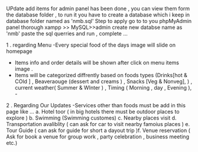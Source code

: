UPdate
add items for admin panel has been done , you can view them form the database folder , to run it you have to create a database which i keep in database folder named as 'nmb.sql' 
      Step to apply 
      go to to you phpMyAdmin panel thorough xampp >> MySQL>>admin 
      create new databse name as 'nmb'
      paste the  sql querries and run , 
      complete ...    
     
1 . regarding Menu -Every special food of the days image will slide on homepage 
- Items info and order details will be shown after click on menu items image . 
- Items will be categorized diffrently based on foods types (Drinks[hot & COld ] , Beaveraouge (dessert and creams ) ,
     Snacks [Veg & Nonveg], ) , current weather( Summer & WInter ) , Timing ( Morning , day , Evening ), -

2 . Regarding Our Updates -Services other than foods must be add in this page like ... 
  a. Hotel toor ( in big hotels there must be outdoor places to explore ) 
  b. Swimming (Swimming customes) 
  c. Nearby places visit 
  d. Transportation avaliblity ( can ask for car to visit nearby famoius places ) 
  e. Tour Guide ( can ask for guide for short a dayout trip )f. Venue reservation ( Ask for book a venue for group work , party celebration , business meeting etc.)
